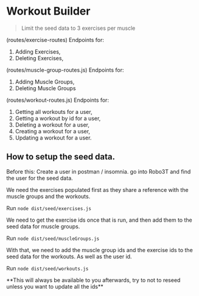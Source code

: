 # Workout Builder

> Limit the seed data to 3 exercises per muscle

(routes/exercise-routes) Endpoints for:

1. Adding Exercises,
1. Deleting Exercises,

(routes/muscle-group-routes.js) Endpoints for:

1. Adding Muscle Groups,
1. Deleting Muscle Groups

(routes/workout-routes.js) Endpoints for:

1. Getting all workouts for a user,
1. Getting a workout by id for a user,
1. Deleting a workout for a user,
1. Creating a workout for a user,
1. Updating a workout for a user.

## How to setup the seed data.

Before this: Create a user in postman / insomnia. go into Robo3T and find the user for the seed data.

We need the exercises populated first as they share a reference with the muscle groups and the workouts.

Run `node dist/seed/exercises.js`

We need to get the exercise ids once that is run, and then add them to the seed data for muscle groups.

Run `node dist/seed/muscleGroups.js`

With that, we need to add the muscle group ids and the exercise ids to the seed data for the workouts. As well as the user id.

Run `node dist/seed/workouts.js`

\*\*This will always be available to you afterwards, try to not to reseed unless you want to update all the ids\*\*
